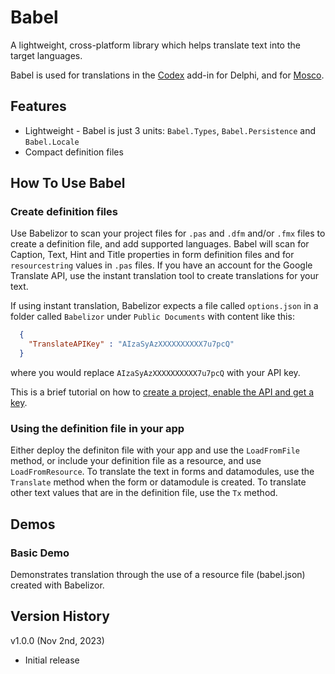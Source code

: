 # Babel

A lightweight, cross-platform library which helps translate text into the target languages.

Babel is used for translations in the [Codex](https://github.com/DelphiWorlds/Codex) add-in for Delphi, and for [Mosco](https://github.com/DelphiWorlds/Mosco).

## Features

* Lightweight - Babel is just 3 units: `Babel.Types`, `Babel.Persistence` and `Babel.Locale`
* Compact definition files

## How To Use Babel

### Create definition files

Use Babelizor to scan your project files for `.pas` and `.dfm` and/or `.fmx` files to create a definition file, and add supported languages. Babel will scan for Caption, Text, Hint and Title properties in form definition files and for `resourcestring` values in `.pas` files.
If you have an account for the Google Translate API, use the instant translation tool to create translations for your text. 

If using instant translation, Babelizor expects a file called `options.json` in a folder called `Babelizor` under `Public Documents` with content like this:

```json
  {
    "TranslateAPIKey" : "AIzaSyAzXXXXXXXXXX7u7pcQ"
  }
```

where you would replace `AIzaSyAzXXXXXXXXXX7u7pcQ` with your API key.

This is a brief tutorial on how to [create a project, enable the API and get a key](https://www.youtube.com/watch?v=1wcE-DfqNtU&t=37s).

### Using the definition file in your app

Either deploy the definiton file with your app and use the `LoadFromFile` method, or include your definition file as a resource, and use `LoadFromResource`.
To translate the text in forms and datamodules, use the `Translate` method when the form or datamodule is created. 
To translate other text values that are in the definition file, use the `Tx` method.

## Demos

### Basic Demo

Demonstrates translation through the use of a resource file (babel.json) created with Babelizor.

## Version History

v1.0.0 (Nov 2nd, 2023)

* Initial release
